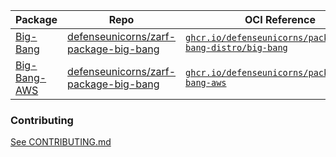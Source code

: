 | Package                                                                                                                      | Repo                                                                                              | OCI Reference                                                                                                                    | Tag            |
| ---------------------------------------------------------------------------------------------------------------------------- | ------------------------------------------------------------------------------------------------- | -------------------------------------------------------------------------------------------------------------------------------- | -------------- |
| [Big-Bang](https://github.com/orgs/defenseunicorns/packages/container/package/packages%2Fbig-bang-distro%2Fbig-bang)         | [defenseunicorns/zarf-package-big-bang](https://github.com/defenseunicorns/zarf-package-big-bang) | [`ghcr.io/defenseunicorns/packages/big-bang-distro/big-bang`](https://ghcr.io/defenseunicorns/packages/big-bang-distro/big-bang) | `1.57.1-amd64` |
| [Big-Bang-AWS](https://github.com/orgs/defenseunicorns/packages/container/package/packages%2Fbig-bang-distro%2Fbig-bang-aws) | [defenseunicorns/zarf-package-big-bang](https://github.com/defenseunicorns/zarf-package-big-bang) | [`ghcr.io/defenseunicorns/packages/big-bang-aws`](https://ghcr.io/defenseunicorns/packages/big-bang-aws)                         | `1.56.0-amd64` |

### Contributing

[See CONTRIBUTING.md](./CONTRIBUTING.md)
